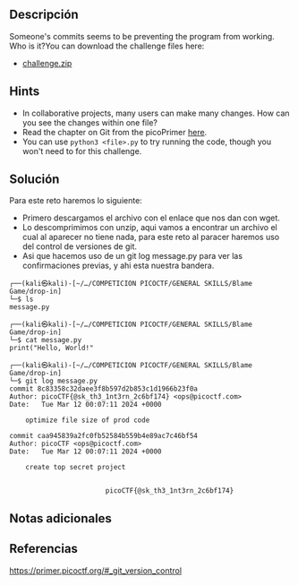 ## **Descripción**
Someone's commits seems to be preventing the program from working. Who is it?You can download the challenge files here:

- [challenge.zip](https://artifacts.picoctf.net/c_titan/158/challenge.zip)

## Hints
- In collaborative projects, many users can make many changes. How can you see the changes within one file?
- Read the chapter on Git from the picoPrimer [here](https://primer.picoctf.org/#_git_version_control).
- You can use `python3 <file>.py` to try running the code, though you won't need to for this challenge.
## **Solución** 
Para este reto haremos lo siguiente:
-  Primero descargamos el archivo con el enlace que nos dan con wget.
- Lo descomprimimos con unzip, aqui vamos a encontrar un archivo el cual al aparecer no tiene nada, para este reto al paracer haremos uso del control de versiones de git.
- Asi que hacemos uso de un git log message.py para ver las confirmaciones previas, y ahi esta nuestra bandera.

```
┌──(kali㉿kali)-[~/…/COMPETICION PICOCTF/GENERAL SKILLS/Blame Game/drop-in]
└─$ ls
message.py

┌──(kali㉿kali)-[~/…/COMPETICION PICOCTF/GENERAL SKILLS/Blame Game/drop-in]
└─$ cat message.py 
print("Hello, World!"

┌──(kali㉿kali)-[~/…/COMPETICION PICOCTF/GENERAL SKILLS/Blame Game/drop-in]
└─$ git log message.py
commit 8c83358c32daee3f8b597d2b853c1d1966b23f0a
Author: picoCTF{@sk_th3_1nt3rn_2c6bf174} <ops@picoctf.com>
Date:   Tue Mar 12 00:07:11 2024 +0000

    optimize file size of prod code

commit caa945839a2fc0fb52584b559b4e89ac7c46bf54
Author: picoCTF <ops@picoctf.com>
Date:   Tue Mar 12 00:07:11 2024 +0000

    create top secret project


						picoCTF{@sk_th3_1nt3rn_2c6bf174}

```

## **Notas adicionales**


## **Referencias**
https://primer.picoctf.org/#_git_version_control